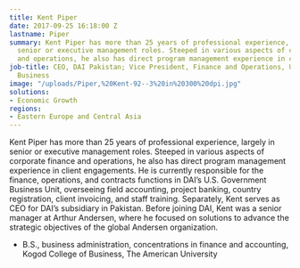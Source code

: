```yaml
---
title: Kent Piper
date: 2017-09-25 16:18:00 Z
lastname: Piper
summary: Kent Piper has more than 25 years of professional experience, largely in
  senior or executive management roles. Steeped in various aspects of corporate finance
  and operations, he also has direct program management experience in client engagements.
job-title: CEO, DAI Pakistan; Vice President, Finance and Operations, U.S. Government
  Business
image: "/uploads/Piper,%20Kent-92--3%20in%20300%20dpi.jpg"
solutions:
- Economic Growth
regions:
- Eastern Europe and Central Asia
---
```


Kent Piper has more than 25 years of professional experience, largely in senior or executive management roles. Steeped in various aspects of corporate finance and operations, he also has direct program management experience in client engagements. He is currently responsible for the finance, operations, and contracts functions in DAI’s U.S. Government Business Unit, overseeing field accounting, project banking, country registration, client invoicing, and staff training. Separately, Kent serves as CEO for DAI’s subsidiary in Pakistan. Before joining DAI, Kent was a senior manager at Arthur Andersen, where he focused on solutions to advance the strategic objectives of the global Andersen organization.

* B.S., business administration, concentrations in finance and accounting, Kogod College of Business, The American University